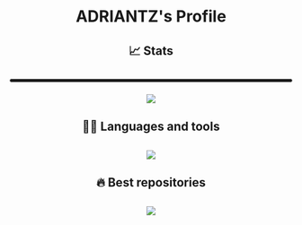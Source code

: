 <h1 align="center">ADRIANTZ's Profile</h1>

<div align="center">


<h2>📈 Stats<h2>

<hr style="height:5px; border: 1px solid #ccc; border-radius: 20px;">

![](https://github-readme-stats.vercel.app/api?username=adriantz&show_icons=true)


<h2>🧑‍💻 Languages and tools<h2>


[![](https://github-readme-stats.vercel.app/api/top-langs/?username=adriantz&layout=compact)](https://github.com/anuraghazra/github-readme-stats)

<h2>🔥 Best repositories<h2>

[![](https://github-readme-stats.vercel.app/api/pin/?username=adriantz&repo=TZ-HUDV1)](https://github.com/adriantz/TZ-HUDV1)

<div>
